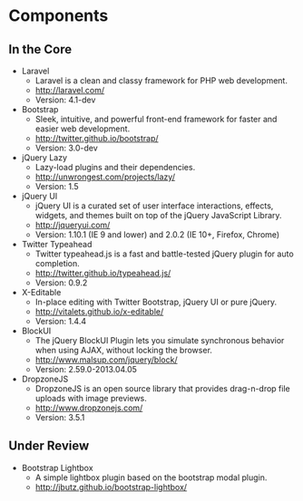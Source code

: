 # Components

## In the Core

* Laravel
	* Laravel is a clean and classy framework for PHP web development.
	* http://laravel.com/
	* Version: 4.1-dev
* Bootstrap
	* Sleek, intuitive, and powerful front-end framework for faster and easier web development.
	* http://twitter.github.io/bootstrap/
	* Version: 3.0-dev
* jQuery Lazy
	* Lazy-load plugins and their dependencies.
	* http://unwrongest.com/projects/lazy/
	* Version: 1.5
* jQuery UI
	* jQuery UI is a curated set of user interface interactions, effects, widgets, and themes built on top of the jQuery JavaScript Library.
	* http://jqueryui.com/
	* Version: 1.10.1 (IE 9 and lower) and 2.0.2 (IE 10+, Firefox, Chrome)
* Twitter Typeahead
	* Twitter typeahead.js is a fast and battle-tested jQuery plugin for auto completion.
	* http://twitter.github.io/typeahead.js/
	* Version: 0.9.2
* X-Editable
	* In-place editing with Twitter Bootstrap, jQuery UI or pure jQuery.
	* http://vitalets.github.io/x-editable/
	* Version: 1.4.4
* BlockUI
	* The jQuery BlockUI Plugin lets you simulate synchronous behavior when using AJAX, without locking the browser.
	* http://www.malsup.com/jquery/block/
	* Version: 2.59.0-2013.04.05
* DropzoneJS
	* DropzoneJS is an open source library that provides drag-n-drop file uploads with image previews.
	* http://www.dropzonejs.com/
	* Version: 3.5.1

## Under Review

* Bootstrap Lightbox
	* A simple lightbox plugin based on the bootstrap modal plugin.
	* http://jbutz.github.io/bootstrap-lightbox/